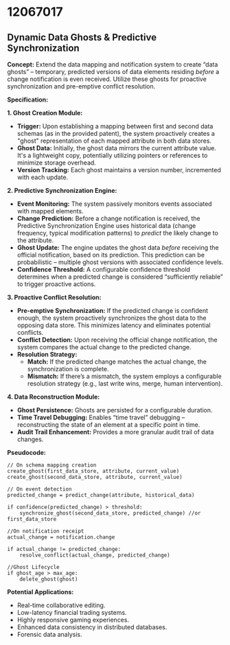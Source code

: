 # 12067017

## Dynamic Data Ghosts & Predictive Synchronization

**Concept:** Extend the data mapping and notification system to create “data ghosts” – temporary, predicted versions of data elements residing *before* a change notification is even received. Utilize these ghosts for proactive synchronization and pre-emptive conflict resolution.

**Specification:**

**1. Ghost Creation Module:**

*   **Trigger:** Upon establishing a mapping between first and second data schemas (as in the provided patent), the system proactively creates a "ghost" representation of each mapped attribute in both data stores.
*   **Ghost Data:** Initially, the ghost data mirrors the current attribute value.  It's a lightweight copy, potentially utilizing pointers or references to minimize storage overhead.
*   **Version Tracking:** Each ghost maintains a version number, incremented with each update.

**2. Predictive Synchronization Engine:**

*   **Event Monitoring:** The system passively monitors events associated with mapped elements.
*   **Change Prediction:** Before a change notification is received, the Predictive Synchronization Engine uses historical data (change frequency, typical modification patterns) to *predict* the likely change to the attribute.
*   **Ghost Update:** The engine updates the ghost data *before* receiving the official notification, based on its prediction.  This prediction can be probabilistic – multiple ghost versions with associated confidence levels.
*   **Confidence Threshold:**  A configurable confidence threshold determines when a predicted change is considered “sufficiently reliable” to trigger proactive actions.

**3. Proactive Conflict Resolution:**

*   **Pre-emptive Synchronization:** If the predicted change is confident enough, the system proactively synchronizes the ghost data to the opposing data store. This minimizes latency and eliminates potential conflicts.
*   **Conflict Detection:** Upon receiving the official change notification, the system compares the actual change to the predicted change.
*   **Resolution Strategy:**
    *   **Match:** If the predicted change matches the actual change, the synchronization is complete.
    *   **Mismatch:**  If there’s a mismatch, the system employs a configurable resolution strategy (e.g., last write wins, merge, human intervention).

**4.  Data Reconstruction Module:**

*   **Ghost Persistence:** Ghosts are persisted for a configurable duration.
*   **Time Travel Debugging:** Enables “time travel” debugging – reconstructing the state of an element at a specific point in time.
*   **Audit Trail Enhancement:** Provides a more granular audit trail of data changes.

**Pseudocode:**

```
// On schema mapping creation
create_ghost(first_data_store, attribute, current_value)
create_ghost(second_data_store, attribute, current_value)

// On event detection
predicted_change = predict_change(attribute, historical_data)

if confidence(predicted_change) > threshold:
    synchronize_ghost(second_data_store, predicted_change) //or first_data_store

//On notification receipt
actual_change = notification.change

if actual_change != predicted_change:
    resolve_conflict(actual_change, predicted_change)

//Ghost Lifecycle
if ghost_age > max_age:
    delete_ghost(ghost)
```

**Potential Applications:**

*   Real-time collaborative editing.
*   Low-latency financial trading systems.
*   Highly responsive gaming experiences.
*   Enhanced data consistency in distributed databases.
*   Forensic data analysis.